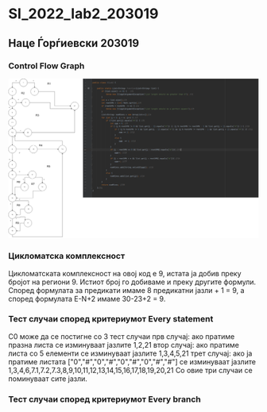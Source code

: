 # SI_2022_lab2_203019

## Наце Ѓорѓиевски 203019

### Control Flow Graph
![Control Flow Graph](CFG.png)

### Цикломатска комплексност

Цикломатската комплексност на овој код е 9, истата ја добив преку бројот на региони 9. Истиот број го добиваме и преку другите формули. Според формулата за предикати имаме 8 предикатни јазли + 1 = 9, а според формулата E-N+2 имаме 30-23+2 = 9.

### Тест случаи според критериумот Every statement
C0 може да се постигне со 3 тест случаи
прв случај: ако пратиме празна листа се изминуваат јазлите 1,2,21
втор случај: ако пратиме листа со 5 елементи се изминуваат јазлите 1,3,4,5,21
трет случај: ако ја пратиме листата ["0","#","0","#","0","#","0","#","#"] се изминуваат јазлите 1,3,4,6,7.1,7.2,7.3,8,9,10,11,12,13,14,15,16,17,18,19,20,21
Со овие три случаи се поминуваат сите јазли.

### Тест случаи според критериумот Every branch